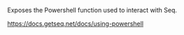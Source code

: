 Exposes the Powershell function used to interact with Seq.

https://docs.getseq.net/docs/using-powershell